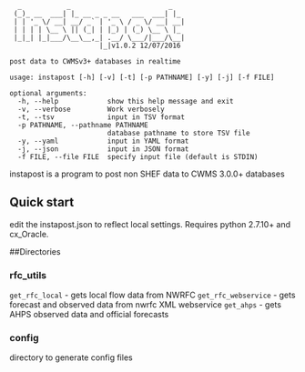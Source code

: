 ```
  _           _                        _
 (_)_ __  ___| |_ __ _ _ __   ___  ___| |_
 | | '_ \/ __| __/ _` | '_ \ / _ \/ __| __|
 | | | | \__ \ || (_| | |_) | (_) \__ \ |_
 |_|_| |_|___/\__\__,_| .__/ \___/|___/\__|
                      |_|v1.0.2 12/07/2016

post data to CWMSv3+ databases in realtime

usage: instapost [-h] [-v] [-t] [-p PATHNAME] [-y] [-j] [-f FILE]

optional arguments:
  -h, --help            show this help message and exit
  -v, --verbose         Work verbosely
  -t, --tsv             input in TSV format
  -p PATHNAME, --pathname PATHNAME
                        database pathname to store TSV file
  -y, --yaml            input in YAML format
  -j, --json            input in JSON format
  -f FILE, --file FILE  specify input file (default is STDIN)

```

instapost is a program to post non SHEF data to CWMS 3.0.0+ databases

## Quick start
edit the instapost.json to reflect local settings.
Requires python 2.7.10+ and cx_Oracle.

##Directories

### rfc_utils 

`get_rfc_local` - gets local flow data from NWRFC
`get_rfc_webservice` - gets forecast and observed data from nwrfc XML webservice
`get_ahps` - gets AHPS observed data and official forecasts

### config
directory to generate config files

